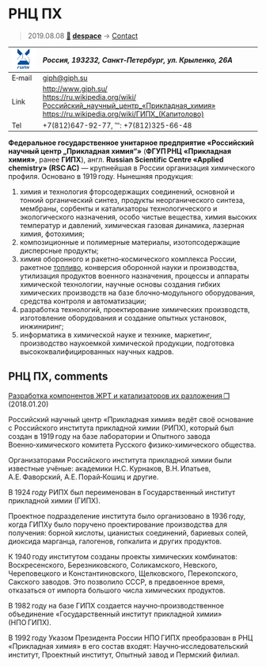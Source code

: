 # РНЦ ПХ
> 2019.08.08 **[🚀](../index/index.md) [despace](index.md)** → [Contact](contact.md)

|[![](f/contact/r/rsc_ac_logo1_thumb.png)](f/contact/r/rsc_ac_logo1.png)|*Россия, 193232, Санкт‑Петербург, ул. Крыленко, 26А*|
|:--|:--|
|E‑mail| <giph@giph.su> |
|Link| <http://www.giph.su/><br> <https://ru.wikipedia.org/wiki/Российский_научный_центр_«Прикладная_химия»><br> <https://ru.wikipedia.org/wiki/ГИПХ_(Капитолово)> |
|Tel| +7(812)647-92-77, ℻: +7(812)325-66-48 |

**Федеральное государственное унитарное предприятие «Российский научный центр „Прикладная химия“»** (**ФГУП РНЦ «Прикладная химия»**, ранее **ГИПХ**), англ. **Russian Scientific Centre «Applied chemistry» (RSC AC)** — крупнейшая в России организация химического профиля. Основано в 1919 году. Нынешняя продукция:

   1. химия и технология фторсодержащих соединений, основной и тонкий органический синтез, продукты неорганического синтеза, мембраны, сорбенты и катализаторы технологического и экологического назначения, особо чистые вещества, химия высоких температур и давлений, химическая газовая динамика, лазерная химия, фотохимия;
   1. композиционные и полимерные материалы, изотопсодержащие дисперсные продукты;
   1. химия оборонного и ракетно‑космического комплекса России, ракетное [топливо](fuel.md), конверсия оборонной науки и производства, утилизация продуктов военного назначения, процессы и аппараты химической технологии, научные основы создания гибких химических производств на базе блочно‑модульного оборудования, средства контроля и автоматизации;
   1. разработка технологий, проектирование химических производств, изготовление оборудования и создание опытных установок, инжиниринг;
   1. информатика в химической науке и технике, маркетинг, производство наукоемкой химической продукции, подготовка высококвалифицированных научных кадров.


<p style="page-break-after:always"> </p>

## РНЦ ПХ, comments

[Разработка компонентов ЖРТ и катализаторов их разложения ❐](f/contact/r/rsc_ac_doc1.djvu) (2018.01.20)

Российский научный центр «Прикладная химия» ведёт своё основание с Российского института прикладной химии (РИПХ), который был создан в 1919 году на базе лаборатории и Опытного завода Военно‑химического комитета Русского физико‑химического общества.

Организаторами Российского института прикладной химии были известные учёные: академики Н.С. Курнаков, В.Н. Ипатьев, А.Е. Фаворский, А.Е. Порай‑Кошиц и другие.

В 1924 году РИПХ был переименован в Государственный институт прикладной химии (ГИПХ).

Проектное подразделение института было организовано в 1936 году, когда ГИПХу было поручено проектирование производства для получения: борной кислоты, цианистых соединений, бариевых солей, диоксида марганца, галогенов, гопкалита и других продуктов.

К 1940 году институтом созданы проекты химических комбинатов: Воскресенского, Березниковского, Соликамского, Невского, Череповецкого и Константиновского, Щелковского, Перекопского, Сакского заводов. Это позволило СССР, в предвоенное время, отказаться от импорта большого числа химических продуктов.

В 1982 году на базе ГИПХ создается научно‑производственное объединение «Государственный институт прикладной химии» (НПО ГИПХ).

В 1992 году Указом Президента России НПО ГИПХ преобразован в РНЦ «Прикладная химия» в его состав входят: Научно‑исследовательский институт, Проектный институт, Опытный завод и Пермский филиал.
